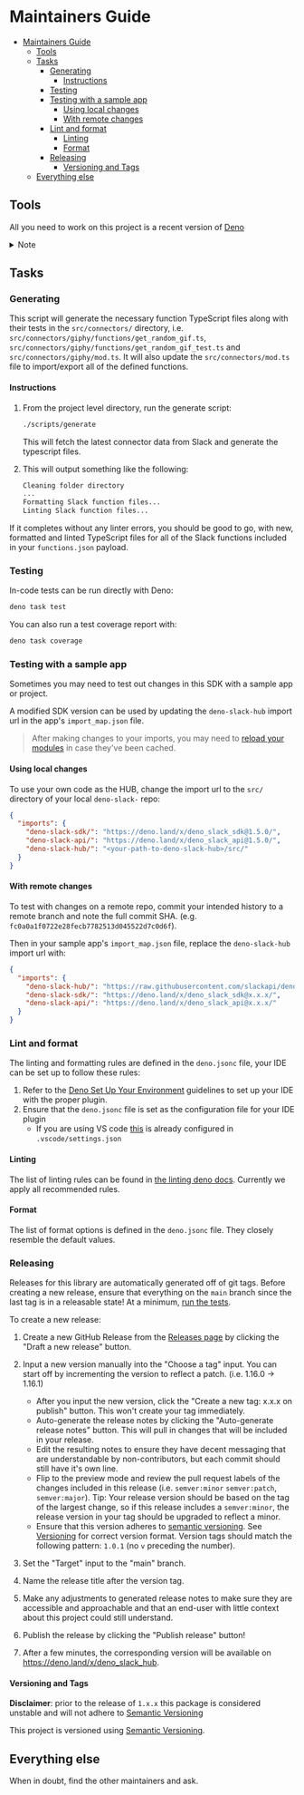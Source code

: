 # Maintainers Guide

- [Maintainers Guide](#maintainers-guide)
  - [Tools](#tools)
  - [Tasks](#tasks)
    - [Generating](#generating)
      - [Instructions](#instructions)
    - [Testing](#testing)
    - [Testing with a sample app](#testing-with-a-sample-app)
      - [Using local changes](#using-local-changes)
      - [With remote changes](#with-remote-changes)
    - [Lint and format](#lint-and-format)
      - [Linting](#linting)
      - [Format](#format)
    - [Releasing](#releasing)
      - [Versioning and Tags](#versioning-and-tags)
  - [Everything else](#everything-else)

## Tools

All you need to work on this project is a recent version of
[Deno](https://deno.land/)

<details>
  <summary>Note</summary>

- You can set up shell completion by following the
  [Shell Completion](https://deno.land/manual/getting_started/setup_your_environment#shell-completions)
  guidelines.

</details>

## Tasks

### Generating

This script will generate the necessary function TypeScript files along with
their tests in the `src/connectors/` directory, i.e.
`src/connectors/giphy/functions/get_random_gif.ts`,
`src/connectors/giphy/functions/get_random_gif_test.ts` and
`src/connectors/giphy/mod.ts`. It will also update the `src/connectors/mod.ts`
file to import/export all of the defined functions.

#### Instructions

1. From the project level directory, run the generate script:

   ```sh
   ./scripts/generate
   ```

   This will fetch the latest connector data from Slack and generate the
   typescript files.

2. This will output something like the following:

   ```txt
   Cleaning folder directory
   ...
   Formatting Slack function files...
   Linting Slack function files...
   ```

If it completes without any linter errors, you should be good to go, with new,
formatted and linted TypeScript files for all of the Slack functions included in
your `functions.json` payload.

### Testing

In-code tests can be run directly with Deno:

```zsh
deno task test
```

You can also run a test coverage report with:

```zsh
deno task coverage
```

### Testing with a sample app

Sometimes you may need to test out changes in this SDK with a sample app or
project.

A modified SDK version can be used by updating the `deno-slack-hub` import url
in the app's `import_map.json` file.

> After making changes to your imports, you may need to
> [reload your modules](https://deno.land/manual@v1.29.1/basics/modules/reloading_modules)
> in case they've been cached.

#### Using local changes

To use your own code as the HUB, change the import url to the `src/` directory
of your local `deno-slack-` repo:

```json
{
  "imports": {
    "deno-slack-sdk/": "https://deno.land/x/deno_slack_sdk@1.5.0/",
    "deno-slack-api/": "https://deno.land/x/deno_slack_api@1.5.0/",
    "deno-slack-hub/": "<your-path-to-deno-slack-hub>/src/"
  }
}
```

#### With remote changes

To test with changes on a remote repo, commit your intended history to a remote
branch and note the full commit SHA. (e.g.
`fc0a0a1f0722e28fecb7782513d045522d7c0d6f`).

Then in your sample app's `import_map.json` file, replace the `deno-slack-hub`
import url with:

```json
{
  "imports": {
    "deno-slack-hub/": "https://raw.githubusercontent.com/slackapi/deno-slack-hub/<commit-SHA-goes-here>/src/",
    "deno-slack-sdk/": "https://deno.land/x/deno_slack_sdk@x.x.x/",
    "deno-slack-api/": "https://deno.land/x/deno_slack_api@x.x.x/"
  }
}
```

### Lint and format

The linting and formatting rules are defined in the `deno.jsonc` file, your IDE
can be set up to follow these rules:

1. Refer to the
   [Deno Set Up Your Environment](https://deno.land/manual/getting_started/setup_your_environment)
   guidelines to set up your IDE with the proper plugin.
2. Ensure that the `deno.jsonc` file is set as the configuration file for your
   IDE plugin
   - If you are using VS code
     [this](https://deno.land/manual/references/vscode_deno#using-a-configuration-file)
     is already configured in `.vscode/settings.json`

#### Linting

The list of linting rules can be found in
[the linting deno docs](https://lint.deno.land/). Currently we apply all
recommended rules.

#### Format

The list of format options is defined in the `deno.jsonc` file. They closely
resemble the default values.

### Releasing

Releases for this library are automatically generated off of git tags. Before
creating a new release, ensure that everything on the `main` branch since the
last tag is in a releasable state! At a minimum, [run the tests](#testing).

To create a new release:

1. Create a new GitHub Release from the
   [Releases page](https://github.com/slackapi/deno-slack-hub/releases) by
   clicking the "Draft a new release" button.
2. Input a new version manually into the "Choose a tag" input. You can start off
   by incrementing the version to reflect a patch. (i.e. 1.16.0 -> 1.16.1)

   - After you input the new version, click the "Create a new tag: x.x.x on
     publish" button. This won't create your tag immediately.
   - Auto-generate the release notes by clicking the "Auto-generate release
     notes" button. This will pull in changes that will be included in your
     release.
   - Edit the resulting notes to ensure they have decent messaging that are
     understandable by non-contributors, but each commit should still have it's
     own line.
   - Flip to the preview mode and review the pull request labels of the changes
     included in this release (i.e. `semver:minor` `semver:patch`,
     `semver:major`). Tip: Your release version should be based on the tag of
     the largest change, so if this release includes a `semver:minor`, the
     release version in your tag should be upgraded to reflect a minor.
   - Ensure that this version adheres to [semantic versioning][semver]. See
     [Versioning](#versioning-and-tags) for correct version format. Version tags
     should match the following pattern: `1.0.1` (no `v` preceding the number).

3. Set the "Target" input to the "main" branch.
4. Name the release title after the version tag.
5. Make any adjustments to generated release notes to make sure they are
   accessible and approachable and that an end-user with little context about
   this project could still understand.
6. Publish the release by clicking the "Publish release" button!
7. After a few minutes, the corresponding version will be available on
   <https://deno.land/x/deno_slack_hub>.

#### Versioning and Tags

**Disclaimer**: prior to the release of `1.x.x` this package is considered
unstable and will not adhere to [Semantic Versioning][semver]

This project is versioned using [Semantic Versioning][semver].

## Everything else

When in doubt, find the other maintainers and ask.

[semver]: http://semver.org/
